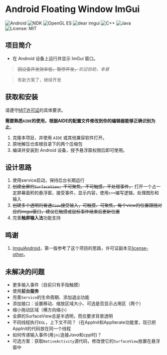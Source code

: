 # Android Floating Window ImGui

![Android](https://img.shields.io/badge/Android-7.0%2B-green?logo=android)
![NDK](https://img.shields.io/badge/NDK-21%2B-blue?logo=android)
![OpenGL ES](https://img.shields.io/badge/OpenGL%20ES-3.0%2B-orange?logo=opengl)
![dear imgui](https://img.shields.io/badge/dear%20imgui-1.89%2B-lightgrey?logo=imgui)
![C++](https://img.shields.io/badge/C%2B%2B-17%2B-blue?logo=c%2B%2B)
![Java](https://img.shields.io/badge/Java-8%2B-brightgreen?logo=java)
![License: MIT](https://img.shields.io/badge/License-MIT-yellow)

## 项目简介

- 在 Android 设备上运行并显示 ImGui 窗口。

> ~~因设备开发效率低，暂停开发，~~*欢迎协助，幸甚*

> 有新方案了，继续开发

## 获取和安装

请遵守[MIT许可证](https://mit-license.org/)的具体要求。

**需要熟悉`AIDE`的使用，根据AIDE的配置文件修改到你的编辑器能够正确识别为止**。

1. 克隆本项目，并使用 `AIDE` 或其他兼容软件打开。
2. 原地解压仓库根目录下的两个压缩包
2. 编译并安装到 Android 设备，授予悬浮窗权限后即可使用。

## 设计思路

1. 使用service启动，保持后台长期运行
2. ~~创建全屏的`SurfaceView`，不可聚焦、不可触摸、不处理事件，~~ 打开一个占一定屏幕面积的悬浮窗，接受事件，显示内容，使用`c++`编写逻辑，处理图形和输入
3. ~~创建多个透明的普通`View`接受输入，可触摸、可聚焦，每个view的位置跟随对应的imgui窗口，建议在触摸或鼠标事件结束后更新位置~~
4. 完善**触屏输入法**功能支持

## 鸣谢

1. [ImguiAndroid](https://gitee.com/alexmmc/ImguiAndroid)，第一版参考了这个项目的思路，许可证副本见[license-other](license-other.txt)。

## 未解决的问题

- 更多输入事件（目前只有手指触摸）
- 使用**前台服务**
- 完善`Service`的生命周期、添加退出功能
- 添加接口：设置移动、缩放区域大小、可选是否显示占用区（两个）
- 缩小拖动区域（横方向缩小）
- 全屏的SurfaceView总是半透明，而仅要求背景透明
- 不同线程执行`EGL`，上下文不同？（在AppInit和AppIterate功能里，现已把AppInit的代码放在同一个线程
- 如何传递输入事件(用`jni`连接*Java*和*cpp*时)？
- 可选方案：获取`NativeActivity`源代码，修改使它的`SurfaceView`放置在悬浮窗中
